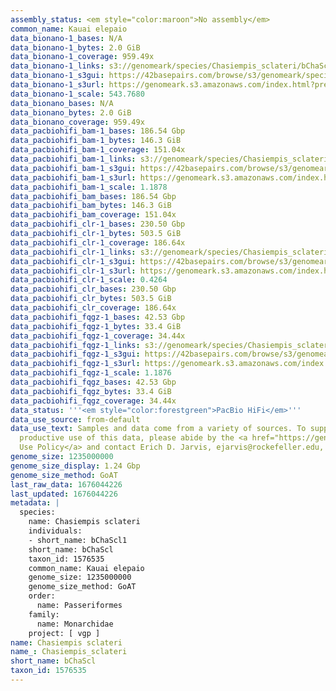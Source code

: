 ```yaml
---
assembly_status: <em style="color:maroon">No assembly</em>
common_name: Kauai elepaio
data_bionano-1_bases: N/A
data_bionano-1_bytes: 2.0 GiB
data_bionano-1_coverage: 959.49x
data_bionano-1_links: s3://genomeark/species/Chasiempis_sclateri/bChaScl1/genomic_data/bionano/<br>
data_bionano-1_s3gui: https://42basepairs.com/browse/s3/genomeark/species/Chasiempis_sclateri/bChaScl1/genomic_data/bionano/
data_bionano-1_s3url: https://genomeark.s3.amazonaws.com/index.html?prefix=species/Chasiempis_sclateri/bChaScl1/genomic_data/bionano/
data_bionano-1_scale: 543.7680
data_bionano_bases: N/A
data_bionano_bytes: 2.0 GiB
data_bionano_coverage: 959.49x
data_pacbiohifi_bam-1_bases: 186.54 Gbp
data_pacbiohifi_bam-1_bytes: 146.3 GiB
data_pacbiohifi_bam-1_coverage: 151.04x
data_pacbiohifi_bam-1_links: s3://genomeark/species/Chasiempis_sclateri/bChaScl1/genomic_data/pacbio_hifi/<br>
data_pacbiohifi_bam-1_s3gui: https://42basepairs.com/browse/s3/genomeark/species/Chasiempis_sclateri/bChaScl1/genomic_data/pacbio_hifi/
data_pacbiohifi_bam-1_s3url: https://genomeark.s3.amazonaws.com/index.html?prefix=species/Chasiempis_sclateri/bChaScl1/genomic_data/pacbio_hifi/
data_pacbiohifi_bam-1_scale: 1.1878
data_pacbiohifi_bam_bases: 186.54 Gbp
data_pacbiohifi_bam_bytes: 146.3 GiB
data_pacbiohifi_bam_coverage: 151.04x
data_pacbiohifi_clr-1_bases: 230.50 Gbp
data_pacbiohifi_clr-1_bytes: 503.5 GiB
data_pacbiohifi_clr-1_coverage: 186.64x
data_pacbiohifi_clr-1_links: s3://genomeark/species/Chasiempis_sclateri/bChaScl1/genomic_data/pacbio_hifi/<br>
data_pacbiohifi_clr-1_s3gui: https://42basepairs.com/browse/s3/genomeark/species/Chasiempis_sclateri/bChaScl1/genomic_data/pacbio_hifi/
data_pacbiohifi_clr-1_s3url: https://genomeark.s3.amazonaws.com/index.html?prefix=species/Chasiempis_sclateri/bChaScl1/genomic_data/pacbio_hifi/
data_pacbiohifi_clr-1_scale: 0.4264
data_pacbiohifi_clr_bases: 230.50 Gbp
data_pacbiohifi_clr_bytes: 503.5 GiB
data_pacbiohifi_clr_coverage: 186.64x
data_pacbiohifi_fqgz-1_bases: 42.53 Gbp
data_pacbiohifi_fqgz-1_bytes: 33.4 GiB
data_pacbiohifi_fqgz-1_coverage: 34.44x
data_pacbiohifi_fqgz-1_links: s3://genomeark/species/Chasiempis_sclateri/bChaScl1/genomic_data/pacbio_hifi/<br>
data_pacbiohifi_fqgz-1_s3gui: https://42basepairs.com/browse/s3/genomeark/species/Chasiempis_sclateri/bChaScl1/genomic_data/pacbio_hifi/
data_pacbiohifi_fqgz-1_s3url: https://genomeark.s3.amazonaws.com/index.html?prefix=species/Chasiempis_sclateri/bChaScl1/genomic_data/pacbio_hifi/
data_pacbiohifi_fqgz-1_scale: 1.1876
data_pacbiohifi_fqgz_bases: 42.53 Gbp
data_pacbiohifi_fqgz_bytes: 33.4 GiB
data_pacbiohifi_fqgz_coverage: 34.44x
data_status: '''<em style="color:forestgreen">PacBio HiFi</em>'''
data_use_source: from-default
data_use_text: Samples and data come from a variety of sources. To support fair and
  productive use of this data, please abide by the <a href="https://genome10k.soe.ucsc.edu/data-use-policies/">Data
  Use Policy</a> and contact Erich D. Jarvis, ejarvis@rockefeller.edu, with any questions.
genome_size: 1235000000
genome_size_display: 1.24 Gbp
genome_size_method: GoAT
last_raw_data: 1676044226
last_updated: 1676044226
metadata: |
  species:
    name: Chasiempis sclateri
    individuals:
    - short_name: bChaScl1
    short_name: bChaScl
    taxon_id: 1576535
    common_name: Kauai elepaio
    genome_size: 1235000000
    genome_size_method: GoAT
    order:
      name: Passeriformes
    family:
      name: Monarchidae
    project: [ vgp ]
name: Chasiempis sclateri
name_: Chasiempis_sclateri
short_name: bChaScl
taxon_id: 1576535
---
```

